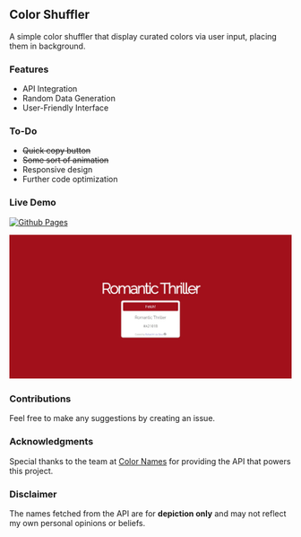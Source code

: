 ## Color Shuffler

A simple color shuffler that display curated colors via user input, placing them in background.

### Features

- API Integration
- Random Data Generation
- User-Friendly Interface

### To-Do

- ~~Quick copy button~~
- ~~Some sort of animation~~
- Responsive design
- Further code optimization

### Live Demo

[![Github Pages](https://img.shields.io/badge/github%20pages-121013?style=for-the-badge&logo=github&logoColor=white)](https://rafaelmdasilva.github.io/color-shuffler/)

[![Page Preview](./images/preview.gif)](https://rafaelmdasilva.github.io/color-shuffler/)

### Contributions

Feel free to make any suggestions by creating an issue.

### Acknowledgments

Special thanks to the team at [Color Names](https://github.com/meodai/color-names 'Color Names Repository') for providing the API that powers this project.

### Disclaimer

The names fetched from the API are for **depiction only** and may not reflect my own personal opinions or beliefs.

